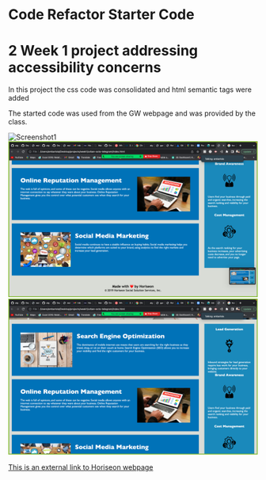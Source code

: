 # Code Refactor Starter Code
# 2 Week 1 project addressing accessibility concerns 
In this project the css code was consolidated and html semantic tags were added

The started code was used from the GW webpage and was provided by the class. 


![Screenshot1 ](./assets/images/screenshot-1.png)
![screenshot2 ](./assets/images/screenshot-2.png)
![screenshot3 ](./assets/images/screenshot-3.png)

[This is an external link to Horiseon webpage](https://alg22573.github.io/week1/)